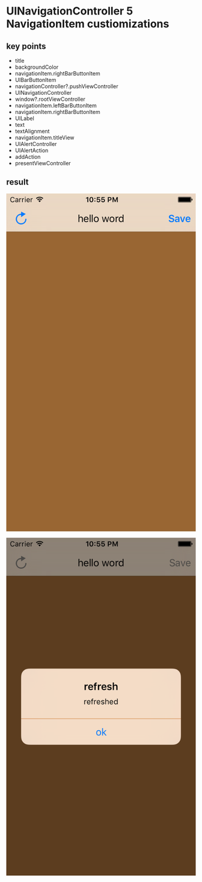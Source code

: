 # UINavigationController 5 NavigationItem custiomizations

## key points
- title
- backgroundColor
- navigationItem.rightBarButtonItem
- UIBarButtonItem
- navigationController?.pushViewController
- UINavigationController
- window?.rootViewController
- navigationItem.leftBarButtonItem
- navigationItem.rightBarButtonItem
- UILabel
- text
- textAlignment
- navigationItem.titleView
- UIAlertController
- UIAlertAction
- addAction
- presentViewController

## result

![im](./p1.png)

![im](./p2.png)
